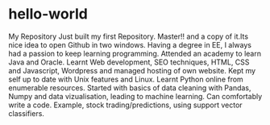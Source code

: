 # hello-world
My Repository
Just built my first Repository. Master!! and a copy of it.Its nice idea to open Github in two windows.
Having a degree in EE, I always had a passion to keep learning programming.
Attended an academy to learn Java and Oracle.
Learnt Web development, SEO techniques, HTML, CSS and Javascript, Wordpress and managed hosting of own website. 
Kept my self up to date with Unix features and Linux.
Learnt Python online from enumerable resources.
Started with basics of data cleaning with Pandas, Numpy and data vizualisation, leading to machine learning.
Can comfortably write a code. Example, stock trading/predictions, using support vector classifiers.
